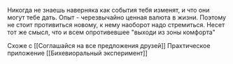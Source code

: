 Никогда не знаешь наверняка как события тебя изменят, и что они могут тебе дать. Опыт - черезвычайно ценная валюта в жизни. Поэтому не стоит противиться новому, к нему наоборот надо стремиться. 
Несет тот же смысл, что и всем опротивевшее "выходи из зоны комфорта"

Схоже с [[Соглашайся на все предложения друзей]]
Прахтическое приложение [[Бихевиоральный эксперимент]]